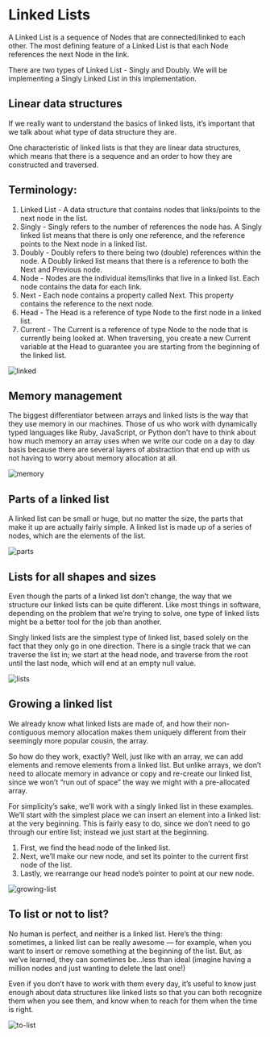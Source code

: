 # Linked Lists

A Linked List is a sequence of Nodes that are connected/linked to each other. The most defining feature of a Linked List is that each Node references the next Node in the link.

There are two types of Linked List - Singly and Doubly. We will be implementing a Singly Linked List in this implementation.

## Linear data structures

If we really want to understand the basics of linked lists, it’s important that we talk about what type of data structure they are.

One characteristic of linked lists is that they are linear data structures, which means that there is a sequence and an order to how they are constructed and traversed.

## Terminology:

1. Linked List - A data structure that contains nodes that links/points to the next node in the list.
2. Singly - Singly refers to the number of references the node has. A Singly linked list means that there is only one reference, and the reference points to the Next node in a linked list.
3. Doubly - Doubly refers to there being two (double) references within the node. A Doubly linked list means that there is a reference to both the Next and Previous node.
4. Node - Nodes are the individual items/links that live in a linked list. Each node contains the data for each link.
5. Next - Each node contains a property called Next. This property contains the reference to the next node.
6. Head - The Head is a reference of type Node to the first node in a linked list.
7. Current - The Current is a reference of type Node to the node that is currently being looked at. When traversing, you create a new Current variable at the Head to guarantee you are starting from the beginning of the linked list.

![linked](https://miro.medium.com/max/875/1*Xokk6XOjWyIGCBujkJsCzQ.jpeg)

## Memory management

The biggest differentiator between arrays and linked lists is the way that they use memory in our machines. Those of us who work with dynamically typed languages like Ruby, JavaScript, or Python don’t have to think about how much memory an array uses when we write our code on a day to day basis because there are several layers of abstraction that end up with us not having to worry about memory allocation at all.

![memory](https://miro.medium.com/max/875/1*G43FVT5xJ1n1QDKVNZUxXQ.jpeg)

## Parts of a linked list

A linked list can be small or huge, but no matter the size, the parts that make it up are actually fairly simple. A linked list is made up of a series of nodes, which are the elements of the list.

![parts](https://miro.medium.com/max/875/1*K0_eV07tJtKQSVGKfP18bw.jpeg)

## Lists for all shapes and sizes

Even though the parts of a linked list don’t change, the way that we structure our linked lists can be quite different. Like most things in software, depending on the problem that we’re trying to solve, one type of linked lists might be a better tool for the job than another.

Singly linked lists are the simplest type of linked list, based solely on the fact that they only go in one direction. There is a single track that we can traverse the list in; we start at the head node, and traverse from the root until the last node, which will end at an empty null value.

![lists](https://miro.medium.com/max/875/1*AeMDLFUjR0w0J4n8CP4H6g.jpeg)

## Growing a linked list

We already know what linked lists are made of, and how their non-contiguous memory allocation makes them uniquely different from their seemingly more popular cousin, the array.

So how do they work, exactly? Well, just like with an array, we can add elements and remove elements from a linked list. But unlike arrays, we don’t need to allocate memory in advance or copy and re-create our linked list, since we won’t “run out of space” the way we might with a pre-allocated array.

For simplicity’s sake, we’ll work with a singly linked list in these examples. We’ll start with the simplest place we can insert an element into a linked list: at the very beginning. This is fairly easy to do, since we don’t need to go through our entire list; instead we just start at the beginning.

1. First, we find the head node of the linked list.
2. Next, we’ll make our new node, and set its pointer to the current first node of the list.
3. Lastly, we rearrange our head node’s pointer to point at our new node.

![growing-list](https://miro.medium.com/max/875/1*Jy5tjwrMdtpGl2ceq4f94A.jpeg)

## To list or not to list?

No human is perfect, and neither is a linked list. Here’s the thing: sometimes, a linked list can be really awesome — for example, when you want to insert or remove something at the beginning of the list. But, as we’ve learned, they can sometimes be…less than ideal (imagine having a million nodes and just wanting to delete the last one!)

Even if you don’t have to work with them every day, it’s useful to know just enough about data structures like linked lists so that you can both recognize them when you see them, and know when to reach for them when the time is right.

![to-list](https://miro.medium.com/max/875/1*cUehR5S18XSoVLaPNfNzlA.jpeg)
